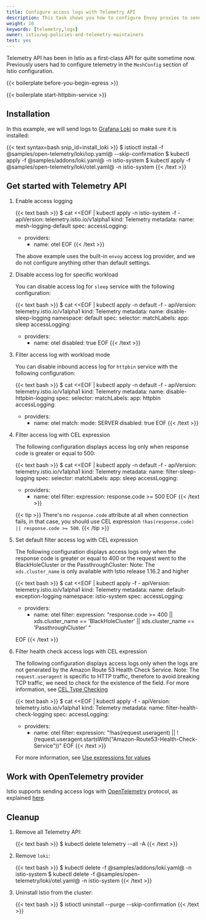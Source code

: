 ```yaml
---
title: Configure access logs with Telemetry API
description: This task shows you how to configure Envoy proxies to send access logs with Telemetry API.
weight: 10
keywords: [telemetry,logs]
owner: istio/wg-policies-and-telemetry-maintainers
test: yes
---
```


Telemetry API has been in Istio as a first-class API for quite sometime now.
Previously users had to configure telemetry in the `MeshConfig` section of Istio configuration.

{{< boilerplate before-you-begin-egress >}}

{{< boilerplate start-httpbin-service >}}

## Installation

In this example, we will send logs to [Grafana Loki](https://grafana.com/oss/loki/) so make sure it is installed:

{{< text syntax=bash snip_id=install_loki >}}
$ istioctl install -f @samples/open-telemetry/loki/iop.yaml@ --skip-confirmation
$ kubectl apply -f @samples/addons/loki.yaml@ -n istio-system
$ kubectl apply -f @samples/open-telemetry/loki/otel.yaml@ -n istio-system
{{< /text >}}

## Get started with Telemetry API

1. Enable access logging

    {{< text bash >}}
    $ cat <<EOF | kubectl apply -n istio-system -f -
    apiVersion: telemetry.istio.io/v1alpha1
    kind: Telemetry
    metadata:
      name: mesh-logging-default
    spec:
      accessLogging:
      - providers:
        - name: otel
    EOF
    {{< /text >}}

    The above example uses the built-in `envoy` access log provider, and we do not configure anything other than default settings.

1. Disable access log for specific workload

    You can disable access log for `sleep` service with the following configuration:

    {{< text bash >}}
    $ cat <<EOF | kubectl apply -n default -f -
    apiVersion: telemetry.istio.io/v1alpha1
    kind: Telemetry
    metadata:
      name: disable-sleep-logging
      namespace: default
    spec:
      selector:
        matchLabels:
          app: sleep
      accessLogging:
      - providers:
        - name: otel
        disabled: true
    EOF
    {{< /text >}}

1. Filter access log with workload mode

    You can disable inbound access log for `httpbin` service with the following configuration:

    {{< text bash >}}
    $ cat <<EOF | kubectl apply -n default -f -
    apiVersion: telemetry.istio.io/v1alpha1
    kind: Telemetry
    metadata:
      name: disable-httpbin-logging
    spec:
      selector:
        matchLabels:
          app: httpbin
      accessLogging:
      - providers:
        - name: otel
        match:
          mode: SERVER
        disabled: true
    EOF
    {{< /text >}}

1. Filter access log with CEL expression

    The following configuration displays access log only when response code is greater or equal to 500:

    {{< text bash >}}
    $ cat <<EOF | kubectl apply -n default -f -
    apiVersion: telemetry.istio.io/v1alpha1
    kind: Telemetry
    metadata:
      name: filter-sleep-logging
    spec:
      selector:
        matchLabels:
          app: sleep
      accessLogging:
      - providers:
        - name: otel
        filter:
          expression: response.code >= 500
    EOF
    {{< /text >}}

    {{< tip >}}
    There's no `response.code` attribute at all when connection fails, in that case, you should use CEL expression `!has(response.code) || response.code >= 500`.
    {{< /tip >}}

1. Set default filter access log with CEL expression

    The following configuration displays access logs only when the response code is greater or equal to 400 or the request went to the BlackHoleCluster or the PassthroughCluster:
    Note: The `xds.cluster_name` is only available with Istio release 1.16.2 and higher

    {{< text bash >}}
    $ cat <<EOF | kubectl apply -f -
    apiVersion: telemetry.istio.io/v1alpha1
    kind: Telemetry
    metadata:
      name: default-exception-logging
      namespace: istio-system
    spec:
      accessLogging:
      - providers:
        - name: otel
        filter:
          expression: "response.code >= 400 || xds.cluster_name == 'BlackHoleCluster' ||  xds.cluster_name == 'PassthroughCluster' "

    EOF
    {{< /text >}}

2. Filter health check access logs with CEL expression

    The following configuration displays access logs only when the logs are not generated by the Amazon Route 53 Health Check Service.
    Note: The `request.useragent` is specific to HTTP traffic, therefore to avoid breaking TCP traffic, we need to check for the existence of the field.
    For more information, see [CEL Type Checking](https://kubernetes.io/docs/reference/using-api/cel/#type-checking)

    {{< text bash >}}
    $ cat <<EOF | kubectl apply -f -
    apiVersion: telemetry.istio.io/v1alpha1
    kind: Telemetry
    metadata:
      name: filter-health-check-logging
    spec:
      accessLogging:
      - providers:
        - name: otel
        filter:
          expression: "!has(request.useragent) || !(request.useragent.startsWith("Amazon-Route53-Health-Check-Service"))"
    EOF
    {{< /text >}}

    For more information, see [Use expressions for values](/docs/tasks/observability/metrics/customize-metrics/#use-expressions-for-values)

## Work with OpenTelemetry provider

Istio supports sending access logs with [OpenTelemetry](https://opentelemetry.io/) protocol, as explained [here](/docs/tasks/observability/logs/otel-provider).

## Cleanup

1.  Remove all Telemetry API:

    {{< text bash >}}
    $ kubectl delete telemetry --all -A
    {{< /text >}}

1.  Remove `loki`:

    {{< text bash >}}
    $ kubectl delete -f @samples/addons/loki.yaml@ -n istio-system
    $ kubectl delete -f @samples/open-telemetry/loki/otel.yaml@ -n istio-system
    {{< /text >}}

1.  Uninstall Istio from the cluster:

    {{< text bash >}}
    $ istioctl uninstall --purge --skip-confirmation
    {{< /text >}}
